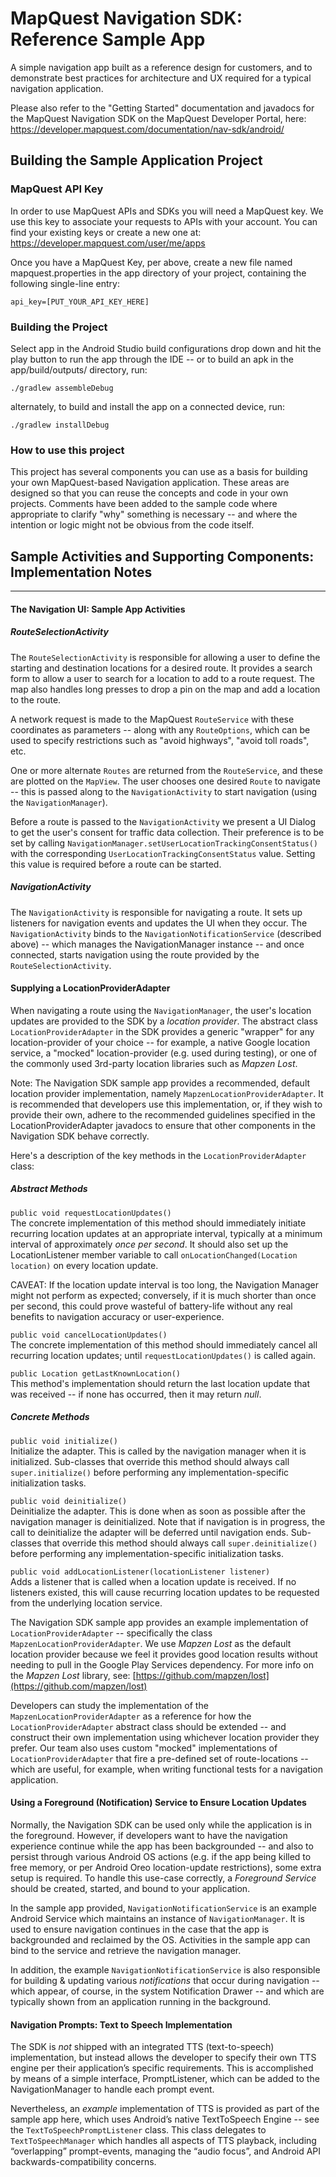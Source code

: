 MapQuest Navigation SDK: Reference Sample App
========================

A simple navigation app built as a reference design for customers, and to demonstrate best practices for architecture and UX required
for a typical navigation application.

Please also refer to the "Getting Started" documentation and javadocs for the MapQuest Navigation SDK  on the MapQuest Developer Portal, here:
https://developer.mapquest.com/documentation/nav-sdk/android/


Building the Sample Application Project
---
### MapQuest API Key

In order to use MapQuest APIs and SDKs you will need a MapQuest key. We use this key to associate your requests to APIs with your account. You can find your existing keys or create a new one at: https://developer.mapquest.com/user/me/apps

Once you have a MapQuest Key, per above, create a new file named mapquest.properties in the app directory of your project, containing the following single-line entry:

    api_key=[PUT_YOUR_API_KEY_HERE]

### Building the Project

Select app in the Android Studio build configurations drop down and hit the play button to run the app through the IDE -- or to build an apk in the app/build/outputs/ directory, run:

    ./gradlew assembleDebug
alternately, to build and install the app on a connected device, run:

    ./gradlew installDebug

### How to use this project

This project has several components you can use as a basis for building your own MapQuest-based Navigation application. These areas are designed so that you can reuse the concepts and code in your own projects. Comments have been added to the sample code where appropriate to clarify "why" something is necessary -- and where the intention or logic might not be obvious from the code itself.

## Sample Activities and Supporting Components: Implementation Notes

-----

#### The Navigation UI: Sample App Activities
##### RouteSelectionActivity
The `RouteSelectionActivity` is responsible for allowing a user to define the starting and destination locations for a desired route. It provides a search form to allow a user to search for a location to add to a route request. The map also handles long presses to drop a pin on the map and add a location to the route.

A network request is made to the MapQuest `RouteService` with these coordinates as parameters -- along with any `RouteOptions`, which can be used to specify restrictions such as "avoid highways", "avoid toll roads", etc.

One or more alternate `Routes` are returned from the `RouteService`, and these are plotted on the `MapView`. The user chooses one desired `Route` to navigate -- this is passed along to the `NavigationActivity` to start navigation (using the `NavigationManager`).

Before a route is passed to the `NavigationActivity` we present a UI Dialog to get the user's consent for traffic data collection. Their preference is to be set by calling `NavigationManager.setUserLocationTrackingConsentStatus()` with the corresponding `UserLocationTrackingConsentStatus` value. Setting this value is required before a route can be started.

##### NavigationActivity
The `NavigationActivity` is responsible for navigating a route. It sets up listeners for navigation events and updates the UI when they occur. The `NavigationActivity` binds to the `NavigationNotificationService` (described above) -- which manages the NavigationManager instance -- and once connected, starts navigation using the route provided by the `RouteSelectionActivity`.


#### Supplying a LocationProviderAdapter
When navigating a route using the `NavigationManager`, the user's location updates are provided to the SDK by a _location provider_. The abstract class `LocationProviderAdapter` in the SDK provides a generic "wrapper" for any location-provider of your choice -- for example, a native Google location service, a "mocked" location-provider (e.g. used during testing), or one of the commonly used 3rd-party location libraries such as _Mapzen Lost_. 

Note: The Navigation SDK sample app provides a recommended, default location provider implementation, namely `MapzenLocationProviderAdapter`.  It is recommended that developers use this implementation, or, if they wish to provide their own, adhere to the recommended guidelines specified in the LocationProviderAdapter javadocs to ensure that other components in the Navigation SDK behave correctly. 

Here's a description of the key methods in the `LocationProviderAdapter` class:

##### Abstract Methods
`public void requestLocationUpdates()`  
The concrete implementation of this method should immediately initiate recurring location updates at an appropriate interval, typically at a minimum interval of approximately <i>once per second</i>. It should also set up the LocationListener member variable to call `onLocationChanged(Location location)` on every location update.

CAVEAT: If the location update interval is too long, the Navigation Manager might not perform as expected; conversely, if it is much shorter than once per second, this could prove wasteful of battery-life without any real benefits to navigation accuracy or user-experience.

`public void cancelLocationUpdates()`  
The concrete implementation of this method should immediately cancel all recurring location updates; until `requestLocationUpdates()` is called again.

`public Location getLastKnownLocation()`  
This method's implementation should return the last location update that was received -- if none has occurred, then it may return _null_.

##### Concrete Methods

`public void initialize()`  
Initialize the adapter. This is called by the navigation manager when it is initialized. Sub-classes that override this method should always call `super.initialize()` before performing any implementation-specific initialization tasks.

`public void deinitialize()`  
Deinitialize the adapter. This is done when as soon as possible after the navigation manager is deinitialized. Note that if navigation is in progress, the call to deinitialize the adapter will be deferred until navigation ends. Sub-classes that override this method should always call `super.deinitialize()` before performing any implementation-specific initialization tasks.

`public void addLocationListener(locationListener listener)`  
Adds a listener that is called when a location update is received. If no listeners existed, this will cause recurring location updates to be requested from the underlying location service.

The Navigation SDK sample app provides an example implementation of `LocationProviderAdapter` -- specifically the class `MapzenLocationProviderAdapter`. We use _Mapzen Lost_ as the default location provider because we feel it provides good location results without needing to pull in the Google Play Services dependency. For more info on the _Mapzen Lost_ library, see: [https://github.com/mapzen/lost](https://github.com/mapzen/lost)

Developers can study the implementation of the `MapzenLocationProviderAdapter` as a reference for how the `LocationProviderAdapter` abstract class should be extended -- and construct their own implementation using whichever location provider they prefer. Our team also uses custom "mocked" implementations of `LocationProviderAdapter` that fire a pre-defined set of route-locations -- which are useful, for example, when writing functional tests for a navigation application.


#### Using a Foreground (Notification) Service to Ensure Location Updates
Normally, the Navigation SDK can be used only while the application is in the foreground. However, if developers want to have the navigation experience continue while the app has been backgrounded -- and also to persist through various Android OS actions (e.g. if the app being killed to free memory, or per Android Oreo location-update restrictions), some extra setup is required. To handle this use-case correctly, a _Foreground Service_ should be created, started, and bound to your application.

In the sample app provided, `NavigationNotificationService` is an example Android Service which maintains an instance of `NavigationManager`. It is used to ensure navigation continues in the case that the app is backgrounded and reclaimed by the OS. Activities in the sample app can bind to the service and retrieve the navigation manager.

In addition, the example `NavigationNotificationService` is also responsible for building & updating various  _notifications_ that occur during navigation -- which appear, of course, in the system Notification Drawer
-- and which are typically shown from an application running in the background.

#### Navigation Prompts: Text to Speech Implementation
The SDK is _not_ shipped with an integrated TTS (text-to-speech) implementation, but instead allows the developer to specify their own TTS engine per their application’s specific requirements. This is accomplished by means of a simple interface, PromptListener, which can be added to the NavigationManager to handle each prompt event.

Nevertheless, an _example_ implementation of TTS is provided as part of the sample app here, which uses Android’s native TextToSpeech Engine -- see the `TextToSpeechPromptListener` class. This class delegates to `TextToSpeechManager` which handles all aspects of TTS playback, including “overlapping” prompt-events, managing the “audio focus”, and Android API backwards-compatibility concerns.
